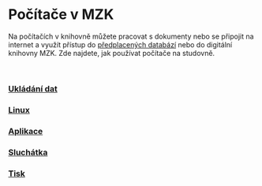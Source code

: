 # Počítače v MZK

Na počítačích v knihovně můžete pracovat s dokumenty nebo se připojit na internet a využít přístup do 
<a href="https://www.mzk.cz/katalogy-databaze/databaze" target="_blank">předplacených databází</a>
nebo do digitální knihovny MZK.
Zde najdete, jak používat počítače na studovně. 

<br>

### [Ukládání dat](/cs/ukladani-dat)
### [Linux](/cs/linux)
### [Aplikace](/cs/aplikace)
### [Sluchátka](/cs/aplikace)
### [Tisk](/cs/tisk)
